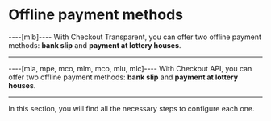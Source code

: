 # Offline payment methods

----[mlb]----
With Checkout Transparent, you can offer two offline payment methods: **bank slip** and **payment at lottery houses**.

------------
----[mla, mpe, mco, mlm, mco, mlu, mlc]----
With Checkout API, you can offer two offline payment methods: **bank slip** and **payment at lottery houses**.

------------

In this section, you will find all the necessary steps to configure each one.
